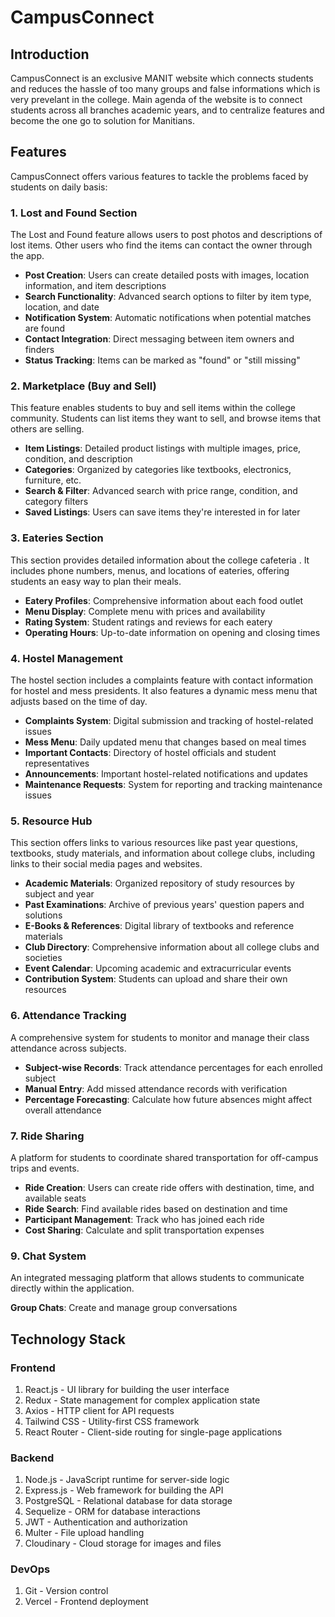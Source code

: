 # CampusConnect

## Introduction

CampusConnect is an exclusive MANIT website which connects students and reduces the hassle of too many groups and false informations which is very prevelant in the college. Main agenda of the website is to connect students across all branches academic years, and to centralize features and become the one go to solution for Manitians.

## Features

CampusConnect offers various features to tackle the problems faced by students on daily basis:

### 1. Lost and Found Section

The Lost and Found feature allows users to post photos and descriptions of lost items. Other users who find the items can contact the owner through the app.

- **Post Creation**: Users can create detailed posts with images, location information, and item descriptions
- **Search Functionality**: Advanced search options to filter by item type, location, and date
- **Notification System**: Automatic notifications when potential matches are found
- **Contact Integration**: Direct messaging between item owners and finders
- **Status Tracking**: Items can be marked as "found" or "still missing"

### 2. Marketplace (Buy and Sell)

This feature enables students to buy and sell items within the college community. Students can list items they want to sell, and browse items that others are selling.

- **Item Listings**: Detailed product listings with multiple images, price, condition, and description
- **Categories**: Organized by categories like textbooks, electronics, furniture, etc.
- **Search & Filter**: Advanced search with price range, condition, and category filters
- **Saved Listings**: Users can save items they're interested in for later

### 3. Eateries Section

This section provides detailed information about the college cafeteria . It includes phone numbers, menus, and locations of eateries, offering students an easy way to plan their meals.

- **Eatery Profiles**: Comprehensive information about each food outlet
- **Menu Display**: Complete menu with prices and availability
- **Rating System**: Student ratings and reviews for each eatery
- **Operating Hours**: Up-to-date information on opening and closing times

### 4. Hostel Management

The hostel section includes a complaints feature with contact information for hostel and mess presidents. It also features a dynamic mess menu that adjusts based on the time of day.

- **Complaints System**: Digital submission and tracking of hostel-related issues
- **Mess Menu**: Daily updated menu that changes based on meal times
- **Important Contacts**: Directory of hostel officials and student representatives
- **Announcements**: Important hostel-related notifications and updates
- **Maintenance Requests**: System for reporting and tracking maintenance issues

### 5. Resource Hub

This section offers links to various resources like past year questions, textbooks, study materials, and information about college clubs, including links to their social media pages and websites.

- **Academic Materials**: Organized repository of study resources by subject and year
- **Past Examinations**: Archive of previous years' question papers and solutions
- **E-Books & References**: Digital library of textbooks and reference materials
- **Club Directory**: Comprehensive information about all college clubs and societies
- **Event Calendar**: Upcoming academic and extracurricular events
- **Contribution System**: Students can upload and share their own resources

### 6. Attendance Tracking

A comprehensive system for students to monitor and manage their class attendance across subjects.

- **Subject-wise Records**: Track attendance percentages for each enrolled subject
- **Manual Entry**: Add missed attendance records with verification
- **Percentage Forecasting**: Calculate how future absences might affect overall attendance


### 7. Ride Sharing

A platform for students to coordinate shared transportation for off-campus trips and events.

- **Ride Creation**: Users can create ride offers with destination, time, and available seats
- **Ride Search**: Find available rides based on destination and time
- **Participant Management**: Track who has joined each ride
- **Cost Sharing**: Calculate and split transportation expenses

### 9. Chat System

An integrated messaging platform that allows students to communicate directly within the application.

**Group Chats**: Create and manage group conversations

## Technology Stack

### Frontend

1. React.js - UI library for building the user interface
2. Redux - State management for complex application state
3. Axios - HTTP client for API requests
4. Tailwind CSS - Utility-first CSS framework
5. React Router - Client-side routing for single-page applications

### Backend

1. Node.js - JavaScript runtime for server-side logic
2. Express.js - Web framework for building the API
3. PostgreSQL - Relational database for data storage
4. Sequelize - ORM for database interactions
5. JWT - Authentication and authorization
6. Multer - File upload handling
7. Cloudinary - Cloud storage for images and files

### DevOps

1. Git - Version control
2. Vercel - Frontend deployment




